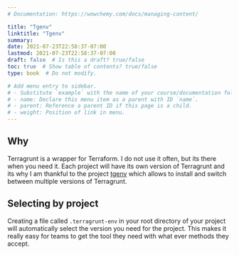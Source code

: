 ```yaml
---
# Documentation: https://wowchemy.com/docs/managing-content/

title: "Tgenv"
linktitle: "Tgenv"
summary:
date: 2021-07-23T22:58:37-07:00
lastmod: 2021-07-23T22:58:37-07:00
draft: false  # Is this a draft? true/false
toc: true  # Show table of contents? true/false
type: book  # Do not modify.

# Add menu entry to sidebar.
# - Substitute `example` with the name of your course/documentation folder.
# - name: Declare this menu item as a parent with ID `name`.
# - parent: Reference a parent ID if this page is a child.
# - weight: Position of link in menu.
---
```


## Why

Terragrunt is a wrapper for Terraform. I do not use it often, but its there when you need it. Each project will have its own
version of Terragrunt and its why I am thankful to the project [tgenv](https://github.com/cunymatthieu/tgenv) which allows to
install and switch between multiple versions of Terragrunt.

## Selecting by project

Creating a file called `.terragrunt-env` in your root directory of your project will automatically select the version you need
for the project. This makes it really easy for teams to get the tool they need with what ever methods they accept.
